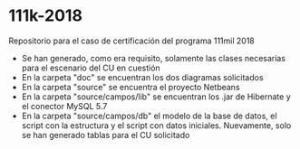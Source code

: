 # 111k-2018
Repositorio para el caso de certificación del programa 111mil 2018

- Se han generado, como era requisito, solamente las clases necesarias para el escenario del CU en cuestión
- En la carpeta "doc" se encuentran los dos diagramas solicitados
- En la carpeta "source" se encuentra el proyecto Netbeans
- En la carpeta "source/campos/lib" se encuentran los .jar de Hibernate y el conector MySQL 5.7
- En la carpeta "source/campos/db" el modelo de la base de datos, el script con la estructura y el script con datos iniciales. Nuevamente, solo se han generado tablas para el CU solicitado
